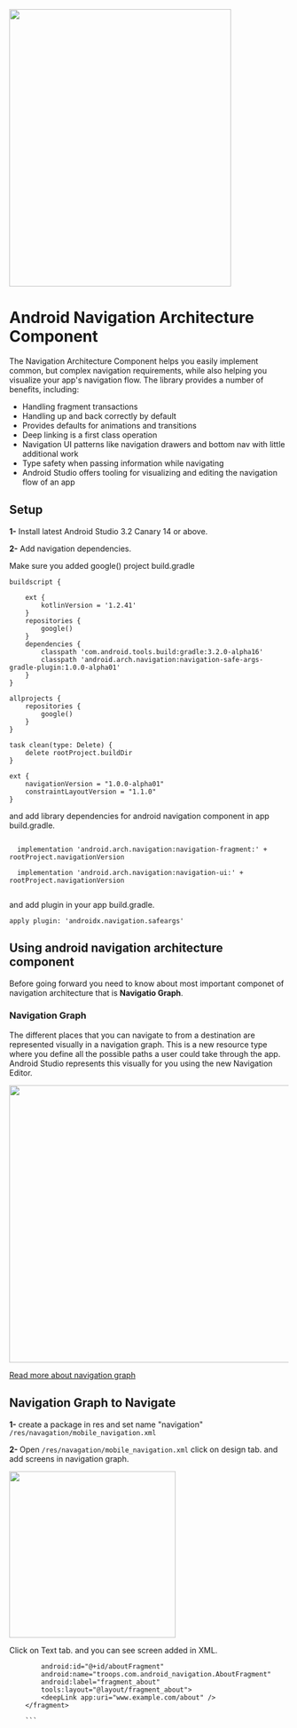 <img align="center" src='https://github.com/balrampandey19/android-navigation-architecture-component/blob/master/banner.png' width='400' height='500'/>

# Android Navigation Architecture Component

The Navigation Architecture Component helps you easily implement common, but complex navigation requirements, while also helping you visualize your app's navigation flow. The library provides a number of benefits, including:

* Handling fragment transactions
* Handling up and back correctly by default
* Provides defaults for animations and transitions
* Deep linking is a first class operation
* Navigation UI patterns like navigation drawers and bottom nav with little additional work
* Type safety when passing information while navigating
* Android Studio offers tooling for visualizing and editing the navigation flow of an app

## Setup

<b>1-</b> Install latest Android Studio 3.2 Canary 14 or above.

<b>2-</b>  Add navigation dependencies.

Make sure you added google() project build.gradle

```
buildscript {

    ext {
        kotlinVersion = '1.2.41'
    }
    repositories {
        google()
    }
    dependencies {
        classpath 'com.android.tools.build:gradle:3.2.0-alpha16'
        classpath 'android.arch.navigation:navigation-safe-args-gradle-plugin:1.0.0-alpha01'
    }
}

allprojects {
    repositories {
        google()
    }
}

task clean(type: Delete) {
    delete rootProject.buildDir
}

ext {
    navigationVersion = "1.0.0-alpha01"
    constraintLayoutVersion = "1.1.0"
}
```

and add library dependencies for android navigation component in app build.gradle.
```
  
  implementation 'android.arch.navigation:navigation-fragment:' + rootProject.navigationVersion
  
  implementation 'android.arch.navigation:navigation-ui:' + rootProject.navigationVersion
    
```
 and add plugin in your app build.gradle.
 
 ```
 apply plugin: 'androidx.navigation.safeargs'
 
```
## Using android navigation architecture component

Before going forward you need to know about most important componet of navigation architecture that is <b>Navigatio Graph</b>.

### Navigation Graph

The different places that you can navigate to from a destination are represented visually in a navigation graph. This is a new resource type where you define all the possible paths a user could take through the app. Android Studio represents this visually for you using the new Navigation Editor.

<img align="center" src='https://github.com/balrampandey19/android-navigation-architecture-component/blob/master/navigation.png' width='800' height='500'/>

[Read more about navigation graph](https://codelabs.developers.google.com/codelabs/android-navigation/index.html?index=..%2F..%2Findex#2)

## Navigation Graph to Navigate

<b>1-</b>  create a package in res and set name "navigation"  ``` /res/navagation/mobile_navigation.xml ```

<b>2- </b> Open ``` /res/navagation/mobile_navigation.xml ``` click on design tab. and add screens in navigation graph.

<img align="center" src='https://github.com/balrampandey19/android-navigation-architecture-component/blob/master/addscreen.png' width='300' height='300'/>

Click on Text tab. and you can see screen added in XML.

```    <fragment
        android:id="@+id/aboutFragment"
        android:name="troops.com.android_navigation.AboutFragment"
        android:label="fragment_about"
        tools:layout="@layout/fragment_about">
        <deepLink app:uri="www.example.com/about" />
    </fragment>
    
    ```


